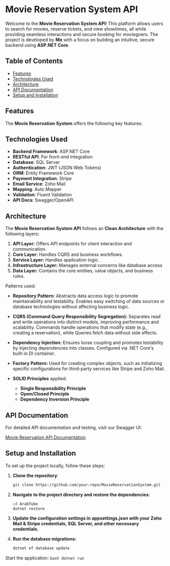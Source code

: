 # Movie Reservation System API

Welcome to the **Movie Reservation System API**! This platform allows users to search for movies, reserve tickets, and view showtimes, all while providing seamless interactions and secure booking for moviegoers. The project is developed by **Me** with a focus on building an intuitive, secure backend using **ASP.NET Core**.

## Table of Contents

- [Features](#features)
- [Technologies Used](#technologies-used)
- [Architecture](#architecture)
- [API Documentation](#api-documentation)
- [Setup and Installation](#setup-and-installation)

## Features

The **Movie Reservation System** offers the following key features:

## Technologies Used

- **Backend Framework**: ASP.NET Core
- **RESTful API**: For front-end integration
- **Database**: SQL Server
- **Authentication**: JWT (JSON Web Tokens)
- **ORM**: Entity Framework Core
- **Payment Integration**: Stripe
- **Email Service**: Zoho Mail
- **Mapping**: Auto Mapper
- **Validation**: Fluent Validation
- **API Docs**: Swagger/OpenAPI

## Architecture

The **Movie Reservation System API** follows an **Clean Architecture** with the following layers:

1. **API Layer:** Offers API endpoints for client interaction and communication.
2. **Core Layer:** Handles CQRS and business workflows.
3. **Service Layer:** Handles application logic.
4. **Infrastructure Layer:** Manages external concerns like database access
5. **Data Layer:** Contains the core entities, value objects, and business rules.

Patterns used:

- **Repository Pattern:**
  Abstracts data access logic to promote maintainability and testability.
  Enables easy switching of data sources or database technologies without affecting business logic.

- **CQRS (Command Query Responsibility Segregation):**
  Separates read and write operations into distinct models, improving performance and scalability.
  Commands handle operations that modify state (e.g., creating a reservation), while Queries fetch data without side effects.

- **Dependency Injection:**
  Ensures loose coupling and promotes testability by injecting dependencies into classes.
  Configured via .NET Core's built-in DI container.

- **Factory Pattern:**
  Used for creating complex objects, such as initializing specific configurations for third-party services like Stripe and Zoho Mail.

- **SOLID Principles** applied:
  - **Single Responsibility Principle**
  - **Open/Closed Principle**
  - **Dependency Inversion Principle**

## API Documentation

For detailed API documentation and testing, visit our Swagger UI:

[Movie Reservation API Documentation](https://cinemaapi.runasp.net/swagger/index.html)

## Setup and Installation

To set up the project locally, follow these steps:

1. **Clone the repository**:

   ```bash
   git clone https://github.com/your-repo/MovieReservationSystem.git
   ```

2. **Navigate to the project directory and restore the dependencies**:

   ```bash
   cd ArabTube
   dotnet restore
   ```

3. **Update the configuration settings in appsettings.json with your Zoho Mail & Stripe credentials, SQL Server, and other necessary credentials.**

4. **Run the database migrations:**

   ```bash
   dotnet ef database update
   ```

Start the application:
`bash
    dotnet run
    `
